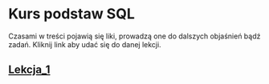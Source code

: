 # Kurs podstaw SQL
Czasami w treści pojawią się liki, prowadzą one do dalszych objaśnień bądź zadań.
Kliknij link aby udać się do danej lekcji.

## [Lekcja_1](./Teoria.md#Lekcja_1)
